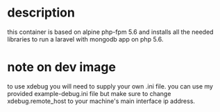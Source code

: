 # description
this container is based on alpine php-fpm 5.6 and installs all the needed libraries to run a laravel with mongodb app on php 5.6.
# note on dev image
to use xdebug you will need to supply your own .ini file. you can use my provided example-debug.ini file but make sure to change xdebug.remote_host to your machine's main interface ip address.
